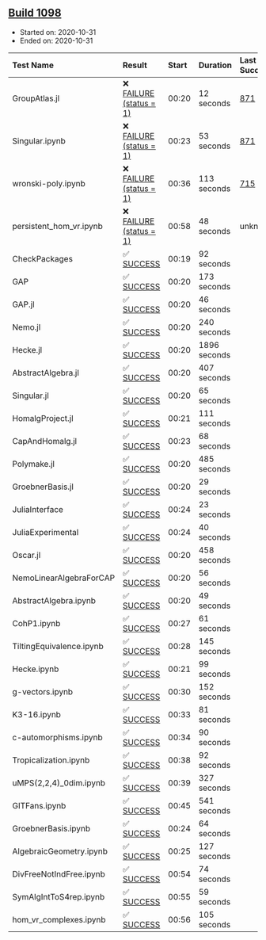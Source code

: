 ## [Build 1098](https://oscarci.mathematik.uni-kl.de/job/oscar-stable/1098/)

* Started on: 2020-10-31
* Ended on: 2020-10-31

| Test Name    | Result | Start | Duration | Last Success | First Failure |
|:-------------|:-------|:------|:---------|:-------------|:--------------|
| GroupAtlas.jl | ❌ [FAILURE (status = 1)](https://oscarci.mathematik.uni-kl.de/job/oscar-stable/1098/artifact/logs/build-1098/GroupAtlas.jl.log) | 00:20 | 12 seconds | [871](https://oscarci.mathematik.uni-kl.de/job/oscar-stable/871/) | [872](https://oscarci.mathematik.uni-kl.de/job/oscar-stable/872/) |
| Singular.ipynb | ❌ [FAILURE (status = 1)](https://oscarci.mathematik.uni-kl.de/job/oscar-stable/1098/artifact/logs/build-1098/Singular.ipynb.log) | 00:23 | 53 seconds | [871](https://oscarci.mathematik.uni-kl.de/job/oscar-stable/871/) | [872](https://oscarci.mathematik.uni-kl.de/job/oscar-stable/872/) |
| wronski-poly.ipynb | ❌ [FAILURE (status = 1)](https://oscarci.mathematik.uni-kl.de/job/oscar-stable/1098/artifact/logs/build-1098/wronski-poly.ipynb.log) | 00:36 | 113 seconds | [715](https://oscarci.mathematik.uni-kl.de/job/oscar-stable/715/) | [716](https://oscarci.mathematik.uni-kl.de/job/oscar-stable/716/) |
| persistent_hom_vr.ipynb | ❌ [FAILURE (status = 1)](https://oscarci.mathematik.uni-kl.de/job/oscar-stable/1098/artifact/logs/build-1098/persistent_hom_vr.ipynb.log) | 00:58 | 48 seconds | unknown | unknown |
| CheckPackages | ✅ [SUCCESS](https://oscarci.mathematik.uni-kl.de/job/oscar-stable/1098/artifact/logs/build-1098/CheckPackages.log) | 00:19 | 92 seconds |  |  |
| GAP | ✅ [SUCCESS](https://oscarci.mathematik.uni-kl.de/job/oscar-stable/1098/artifact/logs/build-1098/GAP.log) | 00:20 | 173 seconds |  |  |
| GAP.jl | ✅ [SUCCESS](https://oscarci.mathematik.uni-kl.de/job/oscar-stable/1098/artifact/logs/build-1098/GAP.jl.log) | 00:20 | 46 seconds |  |  |
| Nemo.jl | ✅ [SUCCESS](https://oscarci.mathematik.uni-kl.de/job/oscar-stable/1098/artifact/logs/build-1098/Nemo.jl.log) | 00:20 | 240 seconds |  |  |
| Hecke.jl | ✅ [SUCCESS](https://oscarci.mathematik.uni-kl.de/job/oscar-stable/1098/artifact/logs/build-1098/Hecke.jl.log) | 00:20 | 1896 seconds |  |  |
| AbstractAlgebra.jl | ✅ [SUCCESS](https://oscarci.mathematik.uni-kl.de/job/oscar-stable/1098/artifact/logs/build-1098/AbstractAlgebra.jl.log) | 00:20 | 407 seconds |  |  |
| Singular.jl | ✅ [SUCCESS](https://oscarci.mathematik.uni-kl.de/job/oscar-stable/1098/artifact/logs/build-1098/Singular.jl.log) | 00:20 | 65 seconds |  |  |
| HomalgProject.jl | ✅ [SUCCESS](https://oscarci.mathematik.uni-kl.de/job/oscar-stable/1098/artifact/logs/build-1098/HomalgProject.jl.log) | 00:21 | 111 seconds |  |  |
| CapAndHomalg.jl | ✅ [SUCCESS](https://oscarci.mathematik.uni-kl.de/job/oscar-stable/1098/artifact/logs/build-1098/CapAndHomalg.jl.log) | 00:23 | 68 seconds |  |  |
| Polymake.jl | ✅ [SUCCESS](https://oscarci.mathematik.uni-kl.de/job/oscar-stable/1098/artifact/logs/build-1098/Polymake.jl.log) | 00:20 | 485 seconds |  |  |
| GroebnerBasis.jl | ✅ [SUCCESS](https://oscarci.mathematik.uni-kl.de/job/oscar-stable/1098/artifact/logs/build-1098/GroebnerBasis.jl.log) | 00:20 | 29 seconds |  |  |
| JuliaInterface | ✅ [SUCCESS](https://oscarci.mathematik.uni-kl.de/job/oscar-stable/1098/artifact/logs/build-1098/JuliaInterface.log) | 00:24 | 23 seconds |  |  |
| JuliaExperimental | ✅ [SUCCESS](https://oscarci.mathematik.uni-kl.de/job/oscar-stable/1098/artifact/logs/build-1098/JuliaExperimental.log) | 00:24 | 40 seconds |  |  |
| Oscar.jl | ✅ [SUCCESS](https://oscarci.mathematik.uni-kl.de/job/oscar-stable/1098/artifact/logs/build-1098/Oscar.jl.log) | 00:20 | 458 seconds |  |  |
| NemoLinearAlgebraForCAP | ✅ [SUCCESS](https://oscarci.mathematik.uni-kl.de/job/oscar-stable/1098/artifact/logs/build-1098/NemoLinearAlgebraForCAP.log) | 00:20 | 56 seconds |  |  |
| AbstractAlgebra.ipynb | ✅ [SUCCESS](https://oscarci.mathematik.uni-kl.de/job/oscar-stable/1098/artifact/logs/build-1098/AbstractAlgebra.ipynb.log) | 00:20 | 49 seconds |  |  |
| CohP1.ipynb | ✅ [SUCCESS](https://oscarci.mathematik.uni-kl.de/job/oscar-stable/1098/artifact/logs/build-1098/CohP1.ipynb.log) | 00:27 | 61 seconds |  |  |
| TiltingEquivalence.ipynb | ✅ [SUCCESS](https://oscarci.mathematik.uni-kl.de/job/oscar-stable/1098/artifact/logs/build-1098/TiltingEquivalence.ipynb.log) | 00:28 | 145 seconds |  |  |
| Hecke.ipynb | ✅ [SUCCESS](https://oscarci.mathematik.uni-kl.de/job/oscar-stable/1098/artifact/logs/build-1098/Hecke.ipynb.log) | 00:21 | 99 seconds |  |  |
| g-vectors.ipynb | ✅ [SUCCESS](https://oscarci.mathematik.uni-kl.de/job/oscar-stable/1098/artifact/logs/build-1098/g-vectors.ipynb.log) | 00:30 | 152 seconds |  |  |
| K3-16.ipynb | ✅ [SUCCESS](https://oscarci.mathematik.uni-kl.de/job/oscar-stable/1098/artifact/logs/build-1098/K3-16.ipynb.log) | 00:33 | 81 seconds |  |  |
| c-automorphisms.ipynb | ✅ [SUCCESS](https://oscarci.mathematik.uni-kl.de/job/oscar-stable/1098/artifact/logs/build-1098/c-automorphisms.ipynb.log) | 00:34 | 90 seconds |  |  |
| Tropicalization.ipynb | ✅ [SUCCESS](https://oscarci.mathematik.uni-kl.de/job/oscar-stable/1098/artifact/logs/build-1098/Tropicalization.ipynb.log) | 00:38 | 92 seconds |  |  |
| uMPS(2,2,4)_0dim.ipynb | ✅ [SUCCESS](https://oscarci.mathematik.uni-kl.de/job/oscar-stable/1098/artifact/logs/build-1098/uMPS-2-2-4-_0dim.ipynb.log) | 00:39 | 327 seconds |  |  |
| GITFans.ipynb | ✅ [SUCCESS](https://oscarci.mathematik.uni-kl.de/job/oscar-stable/1098/artifact/logs/build-1098/GITFans.ipynb.log) | 00:45 | 541 seconds |  |  |
| GroebnerBasis.ipynb | ✅ [SUCCESS](https://oscarci.mathematik.uni-kl.de/job/oscar-stable/1098/artifact/logs/build-1098/GroebnerBasis.ipynb.log) | 00:24 | 64 seconds |  |  |
| AlgebraicGeometry.ipynb | ✅ [SUCCESS](https://oscarci.mathematik.uni-kl.de/job/oscar-stable/1098/artifact/logs/build-1098/AlgebraicGeometry.ipynb.log) | 00:25 | 127 seconds |  |  |
| DivFreeNotIndFree.ipynb | ✅ [SUCCESS](https://oscarci.mathematik.uni-kl.de/job/oscar-stable/1098/artifact/logs/build-1098/DivFreeNotIndFree.ipynb.log) | 00:54 | 74 seconds |  |  |
| SymAlgIntToS4rep.ipynb | ✅ [SUCCESS](https://oscarci.mathematik.uni-kl.de/job/oscar-stable/1098/artifact/logs/build-1098/SymAlgIntToS4rep.ipynb.log) | 00:55 | 59 seconds |  |  |
| hom_vr_complexes.ipynb | ✅ [SUCCESS](https://oscarci.mathematik.uni-kl.de/job/oscar-stable/1098/artifact/logs/build-1098/hom_vr_complexes.ipynb.log) | 00:56 | 105 seconds |  |  |
